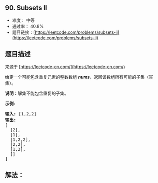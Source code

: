 ## 90. Subsets II

- 难度： 中等
- 通过率： 40.8%
- 题目链接：[https://leetcode.com/problems/subsets-ii](https://leetcode.com/problems/subsets-ii)


## 题目描述

来源于 [https://leetcode-cn.com/](https://leetcode-cn.com/)

<p>给定一个可能包含重复元素的整数数组 <em><strong>nums</strong></em>，返回该数组所有可能的子集（幂集）。</p>

<p><strong>说明：</strong>解集不能包含重复的子集。</p>

<p><strong>示例:</strong></p>

<pre><strong>输入:</strong> [1,2,2]
<strong>输出:</strong>
[
  [2],
  [1],
  [1,2,2],
  [2,2],
  [1,2],
  []
]</pre>


## 解法：